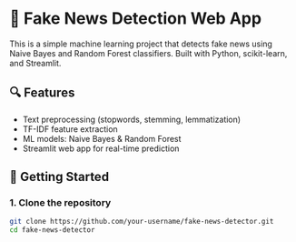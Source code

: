 # 📰 Fake News Detection Web App

This is a simple machine learning project that detects fake news using Naive Bayes and Random Forest classifiers. Built with Python, scikit-learn, and Streamlit.

## 🔍 Features
- Text preprocessing (stopwords, stemming, lemmatization)
- TF-IDF feature extraction
- ML models: Naive Bayes & Random Forest
- Streamlit web app for real-time prediction

## 🚀 Getting Started

### 1. Clone the repository
```bash
git clone https://github.com/your-username/fake-news-detector.git
cd fake-news-detector

